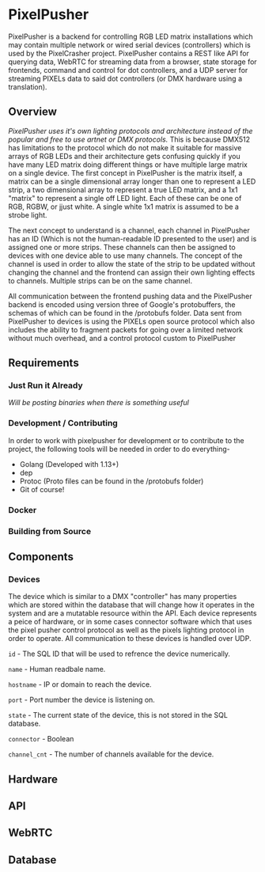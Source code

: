 # PixelPusher

PixelPusher is a backend for controlling RGB LED matrix installations which may contain multiple network or wired serial devices (controllers) which is used by the PixelCrasher project. PixelPusher contains a REST like API for querying data, WebRTC for streaming data from a browser, state storage for frontends, command and control for dot controllers, and a UDP server for streaming PIXELs data to said dot controllers (or DMX hardware using a translation).

## Overview

*PixelPusher uses it's own lighting protocols and architecture instead of the popular and free to use artnet or DMX protocols.* This is because DMX512 has limitations to the protocol which do not make it suitable for massive arrays of RGB LEDs and their architecture gets confusing quickly if you have many LED matrix doing different things or have multiple large matrix on a single device. The first concept in PixelPusher is the matrix itself, a matrix can be a single dimensional array longer than one to represent a LED strip, a two dimensional array to represent a true LED matrix, and a 1x1 "matrix" to represent a single off LED light. Each of these can be one of RGB, RGBW, or jjust white. A single white 1x1 matrix is assumed to be a strobe light.

The next concept to understand is a channel, each channel in PixelPusher has an ID (Which is not the human-readable ID presented to the user) and is assigned one or more strips. These channels can then be assigned to devices with one device able to use many channels. The concept of the channel is used in order to allow the state of the strip to be updated without changing the channel and the frontend can assign their own lighting effects to channels. Multiple strips can be on the same channel.

All communication between the frontend pushing data and the PixelPusher backend is encoded using version three of Google's protobuffers, the schemas of which can be found in the /protobufs folder. Data sent from PixelPusher to devices is using the PIXELs open source protocol which also includes the ability to fragment packets for going over a limited network without much overhead, and a control protocol custom to PixelPusher

## Requirements

### Just Run it Already

_Will be posting binaries when there is something useful_

### Development / Contributing

In order to work with pixelpusher for development or to contribute to the project, the following tools will be needed in order to do everything-

* Golang (Developed with 1.13+)
* dep
* Protoc (Proto files can be found in the /protobufs folder)
* Git of course!

### Docker

### Building from Source

## Components

### Devices

The device which is similar to a DMX "controller" has many properties which are stored within the database that will change how it operates in the system and are a mutatable resource within the API. Each device represents a peice of hardware, or in some cases connector software which that uses the pixel pusher control protocol as well as the pixels lighting protocol in order to operate. All communication to these devices is handled over UDP.

`id` - The SQL ID that will be used to refrence the device numerically.

`name` - Human readbale name.

`hostname` - IP or domain to reach the device.

`port` - Port number the device is listening on.

`state` - The current state of the device, this is not stored in the SQL database.

`connector` - Boolean

`channel_cnt` - The number of channels available for the device.

## Hardware

## API

## WebRTC

## Database